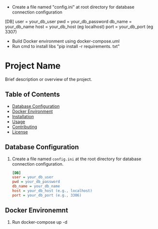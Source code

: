 - Create a file named "config.ini" at root directory for database connection configuration

[DB]
user = your_db_user
pwd = your_db_password
db_name = your_db_name
host = your_db_host (eg localhost)
port = your_db_port (eg 3307)


- Build Docker environment using docker-compose.uml
- Run cmd to install libs "pip install -r requirements. txt"


# Project Name

Brief description or overview of the project.

## Table of Contents

- [Database Configuration](#database-configuration)
- [Docker Environment](#docker-environment)
- [Installation](#installation)
- [Usage](#usage)
- [Contributing](#contributing)
- [License](#license)

## Database Configuration

1. Create a file named `config.ini` at the root directory for database connection configuration.

   ```ini
   [DB]
   user = your_db_user
   pwd = your_db_password
   db_name = your_db_name
   host = your_db_host (e.g., localhost)
   port = your_db_port (e.g., 3306)


## Docker Environemnt
1. Run docker-compose up -d
